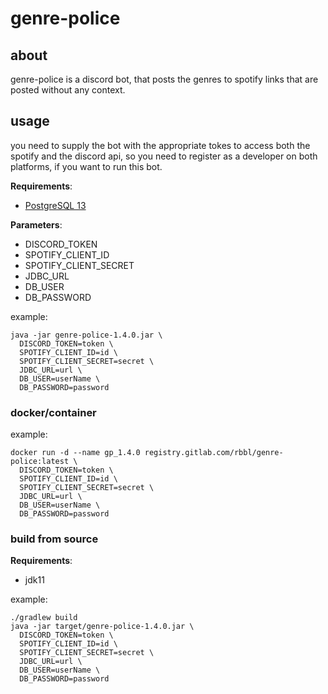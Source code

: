 # genre-police

## about

genre-police is a discord bot, that posts the genres to spotify links that are posted without any context.

## usage

you need to supply the bot with the appropriate tokes to access both the spotify and the discord api, so you need to
register as a developer on both platforms, if you want to run this bot.

**Requirements**:
- [PostgreSQL 13](https://www.postgresql.org/)

**Parameters**:
- DISCORD_TOKEN
- SPOTIFY_CLIENT_ID
- SPOTIFY_CLIENT_SECRET
- JDBC_URL
- DB_USER
- DB_PASSWORD

example:

```shell
java -jar genre-police-1.4.0.jar \
  DISCORD_TOKEN=token \
  SPOTIFY_CLIENT_ID=id \
  SPOTIFY_CLIENT_SECRET=secret \
  JDBC_URL=url \ 
  DB_USER=userName \
  DB_PASSWORD=password
``` 

### docker/container

example:
```shell
docker run -d --name gp_1.4.0 registry.gitlab.com/rbbl/genre-police:latest \
  DISCORD_TOKEN=token \
  SPOTIFY_CLIENT_ID=id \
  SPOTIFY_CLIENT_SECRET=secret \
  JDBC_URL=url \ 
  DB_USER=userName \
  DB_PASSWORD=password
```

### build from source

**Requirements**:

- jdk11

example:

```shell
./gradlew build
java -jar target/genre-police-1.4.0.jar \
  DISCORD_TOKEN=token \
  SPOTIFY_CLIENT_ID=id \
  SPOTIFY_CLIENT_SECRET=secret \
  JDBC_URL=url \ 
  DB_USER=userName \
  DB_PASSWORD=password
```